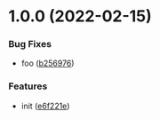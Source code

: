# 1.0.0 (2022-02-15)


### Bug Fixes

* foo ([b256976](https://github.com/dword-design/try-github-logo-puppeteer/commit/b256976f294d22755933c1c749b7d95aaa9cc8d2))


### Features

* init ([e6f221e](https://github.com/dword-design/try-github-logo-puppeteer/commit/e6f221e3fcf1cf7e19839424c546125376fbcb39))
